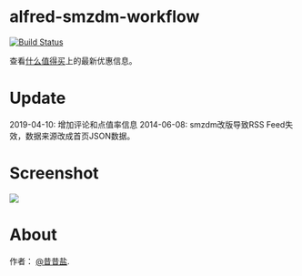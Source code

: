 alfred-smzdm-workflow
=====================

[![Build Status](https://travis-ci.org/dlutcat/alfred-smzdm-workflow.png?branch=master)](https://travis-ci.org/dlutcat/alfred-smzdm-workflow)

查看[什么值得买](http://www.smzdm.com)上的最新优惠信息。

Update
======

2019-04-10: 增加评论和点值率信息
2014-06-08: smzdm改版导致RSS Feed失效，数据来源改成首页JSON数据。

Screenshot
====
![](http://production.b0.upaiyun.com/pat/smzdm_screenshot.png)

About
===
作者： [@昔昔盐](http://weibo.com/opato).
